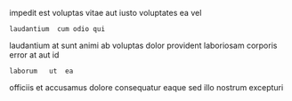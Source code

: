 <!--
title: Profound 3rd generation groupware
author: Meaghan
date: 2014-05-29-1902
link: 2014-05-29-1902-profound-3rd-generation-groupware
tags: [system,Windows,Android,rainbows]
-->

impedit est  voluptas vitae
aut  iusto voluptates
 ea vel 
 	laudantium  cum odio qui
laudantium at  sunt   animi ab
 voluptas dolor  provident laboriosam
corporis   error at   aut id
 	laborum   ut  ea
  
officiis et  accusamus dolore
  consequatur eaque sed illo nostrum  excepturi 